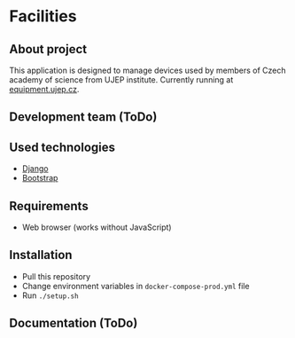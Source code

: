 # Facilities

## About project
This application is designed to manage devices used by members of Czech academy of science from UJEP institute. Currently running at [equipment.ujep.cz](https://equipment.ujep.cz).

## Development team (ToDo)

## Used technologies
- [Django](https://www.djangoproject.com/)
- [Bootstrap](https://getbootstrap.com/)

## Requirements
- Web browser (works without JavaScript)

## Installation
- Pull this repository
- Change environment variables in `docker-compose-prod.yml` file
- Run `./setup.sh`

## Documentation (ToDo)
